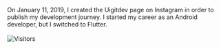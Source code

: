On January 11, 2019, I created the Uigitdev page on Instagram in order to publish my development journey. I started my career as an Android developer, but I switched to Flutter.
<br/><br/>
![Visitors](https://visitor-badge.glitch.me/badge?page_id=uigitdev) 

